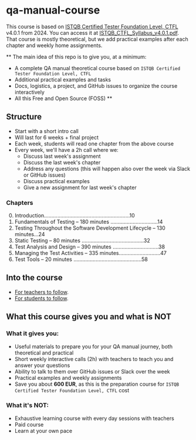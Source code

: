 # qa-manual-course

This course is based on [ISTQB Certified Tester Foundation Level, CTFL](https://www.istqb.org/certifications/certified-tester-foundation-level-ctfl-v4-0/) v4.0.1 from 2024. You can access it at [ISTQB_CTFL_Syllabus_v4.0.1.pdf](docs/ISTQB_CTFL_Syllabus_v4.0.1.pdf).  
That course is mostly theoretical, but we add practical examples after each chapter and weekly home assignments.

**
The main idea of this repo is to give you, at a minimum:
- A complete QA manual theoretical course based on `ISTQB Certified Tester Foundation Level, CTFL`
- Additional practical examples and tasks
- Docs, logistics, a project, and GitHub issues to organize the course interactively
- All this Free and Open Source (FOSS)
**

## Structure

- Start with a short intro call
- Will last for 6 weeks + final project
- Each week, students will read one chapter from the above course
- Every week, we'll have a 2h call where we:
  - Discuss last week's assignment
  - Discuss the last week's chapter
  - Address any questions (this will happen also over the week via Slack or GitHub issues)
  - Discuss practical examples
  - Give a new assignment for last week's chapter

### Chapters

0. Introduction..........................................................10
1. Fundamentals of Testing – 180 minutes ................................14
2. Testing Throughout the Software Development Lifecycle – 130 minutes...24
3. Static Testing – 80 minutes ..........................................32
4. Test Analysis and Design – 390 minutes ...............................38
5. Managing the Test Activities – 335 minutes............................47
6. Test Tools – 20 minutes ..............................................58

## Into the course

- [For teachers to follow](docs/teachers.md).
- [For students to follow](docs/students.md).

## What this course gives you and what is **NOT**

### What it gives you:

- Useful materials to prepare you for your QA manual journey, both theoretical and practical
- Short weekly interactive calls (2h) with teachers to teach you and answer your questions
- Ability to talk to them over GitHub issues or Slack over the week
- Practical examples and weekly assignments
- Save you about **600 EUR**, as this is the preparation course for `ISTQB Certified Tester Foundation Level, CTFL` cost

### What it's **NOT**:

- Exhaustive learning course with every day sessions with teachers
- Paid course
- Learn at your own pace
